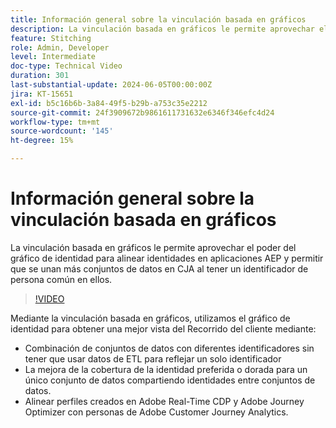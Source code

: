 ```yaml
---
title: Información general sobre la vinculación basada en gráficos
description: La vinculación basada en gráficos le permite aprovechar el poder del gráfico de identidad para alinear identidades en aplicaciones AEP y permitir que se unan más conjuntos de datos en CJA al tener un identificador de persona común en ellos.
feature: Stitching
role: Admin, Developer
level: Intermediate
doc-type: Technical Video
duration: 301
last-substantial-update: 2024-06-05T00:00:00Z
jira: KT-15651
exl-id: b5c16b6b-3a84-49f5-b29b-a753c35e2212
source-git-commit: 24f3909672b9861611731632e6346f346efc4d24
workflow-type: tm+mt
source-wordcount: '145'
ht-degree: 15%

---
```


# Información general sobre la vinculación basada en gráficos

La vinculación basada en gráficos le permite aprovechar el poder del gráfico de identidad para alinear identidades en aplicaciones AEP y permitir que se unan más conjuntos de datos en CJA al tener un identificador de persona común en ellos.

>[!VIDEO](https://video.tv.adobe.com/v/3429528/?learn=on)

Mediante la vinculación basada en gráficos, utilizamos el gráfico de identidad para obtener una mejor vista del Recorrido del cliente mediante:

* Combinación de conjuntos de datos con diferentes identificadores sin tener que usar datos de ETL para reflejar un solo identificador
* La mejora de la cobertura de la identidad preferida o dorada para un único conjunto de datos compartiendo identidades entre conjuntos de datos.
* Alinear perfiles creados en Adobe Real-Time CDP y Adobe Journey Optimizer con personas de Adobe Customer Journey Analytics.
